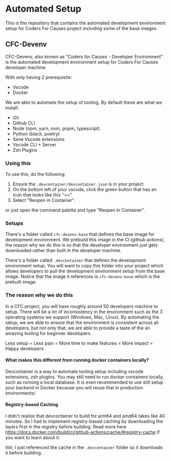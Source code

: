 # Automated Setup

This is the repository that contains the automated development environment setup for Coders For Causes project including some of the base images.

## CFC-Devenv

CFC-Devenv, also known as "Coders for Causes - Developer Environment" is the automated development environment setup for Coders For Causes developer machine.

With only having 2 prerequisite:

- Vscode
- Docker

We are able to automate the setup of tooling. By default these are what we install:

- Git
- Github CLI
- Node (npm, yarn, nvm, pnpm, typescript)
- Python (black, poetry)
- Sane Vscode extensions
- Vscode CLI + Server
- Zsh Plugins

### Using this

To use this, do the following:

1. Ensure the `.devcontainer/devcontainer.json` is in your project
2. On the bottom left of your vscode, click the green button that has an icon that looks like this "><"
3. Select "Reopen in Container".

or just open the command palette and type "Reopen in Container".

### Setups

There's a folder called `cfc-devenv-base` that defines the base image for development environment. We prebuild this image in the CI (github actions), the reason why we do this is so that the developer environment just gets downloaded rather than built in the developer machine.

There's a folder called `.devcontainer` that defines the development environment setup. You will want to copy this folder into your project which allows developers to pull the development environment setup from the base image. Notice that the image it references is `cfc-devenv-base` which is the prebuilt image.

### The reason why we do this

In a CFC project, you will have roughly around 50 developers machine to setup. There will be a lot of inconsistency in the environment such as the 3 operating systems we support (Windows, Mac, Linux). By automating the setup, we are able to ensure that the environment is consistent across all developers, but not only that, we are able to provide a taste of the an amazing tooling for beginner developers.

Less setup = Less pain = More time to make features = More impact = Happy developers

#### What makes this different from running docker containers locally?

Devcontainer is a way to automate tooling setup including vscode extensions, zsh plugins. You may still need to run docker containers locally, such as running a local database. It is even recommended to use still setup your backend in Docker because you will reuse that in production environments/

#### Registry-based Caching

I didn't realise that devcontainer to build for arm64 and amd64 takes like 40 minutes. So I had to implement registry-based caching by downloading the layers first in the registry before building. Read more here https://docs.docker.com/build/ci/github-actions/cache/#registry-cache if you want to learn about it.

tldr; I just referenced the cache in the `.devcontainer` folder so it downloads it before building.
